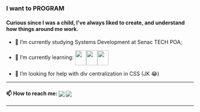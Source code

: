 ### I want to PROGRAM
#### Curious since I was a child, I've always liked to create, and understand how things around me work.

- 🔭 I’m currently studying Systems Development at Senac TECH POA;
- 📖  I’m currently learning: <img  align="center" width="30" height="40" src="https://cdn.jsdelivr.net/gh/devicons/devicon/icons/css3/css3-plain-wordmark.svg" /><img align="center" width="30" height="40" src="https://cdn.jsdelivr.net/gh/devicons/devicon/icons/html5/html5-plain-wordmark.svg" /><img align="center" width="30" height="40" src="https://cdn.jsdelivr.net/gh/devicons/devicon/icons/javascript/javascript-plain.svg" />


- 🤔 I’m looking for help with div centralization in CSS (JK 😂)
<hr>
<h4> 📫 How to reach me: <a href="mailto:beofrid@gmail.com"><img align="center" src="https://img.shields.io/badge/Gmail-D14836?style=for-the-badge&logo=gmail&logoColor=white"></a>
<a href="www.linkedin.com/in/beofrid"><img align="center" src="https://img.shields.io/badge/LinkedIn-0077B5?style=for-the-badge&logo=linkedin&logoColor=white">
</a></h4>
<hr>


